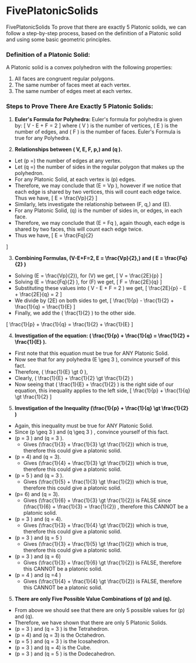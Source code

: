 # FivePlatonicSolids
FivePlatonicSolids
To prove that there are exactly 5 Platonic solids, we can follow a step-by-step process, based on the definition of a Platonic solid and using some basic geometric principles.

### Definition of a Platonic Solid:
A Platonic solid is a convex polyhedron with the following properties:
1. All faces are congruent regular polygons.
2. The same number of faces meet at each vertex.
3. The same number of edges meet at each vertex.


### Steps to Prove There Are Exactly 5 Platonic Solids:

1. **Euler's Formula for Polyhedra:**
   Euler's formula for polyhedra is given by:
   \[
   V - E + F = 2
   \]
   where \( V \) is the number of vertices, \( E \) is the number of edges, and \( F \) is the number of faces. Euler's Formula is true for any Polyhedra.

2. **Relationships between \( V, E, F, p,\)  and \(q \).**
  - Let \(p =\) the number of edges at any vertex.
  - Let \(q =\) the number of sides in the regular polygon that makes up the polyhedron.
  - For any Platonic Solid, at each vertex is \(p\) edges. 
  - Therefore, we may conclude that \(E = Vp \), however if we notice that each edge is shared by two vertices, this will count each edge twice. Thus we have, 
\[ E = \frac{Vp}{2} \]
 - Similarly, lets investigate the relationship between \(F, q,\) and \(E\).
 - For any Platonic Solid, \(q\) is the number of sides in, or edges, in each face.
 - Therefore, we may conclude that \(E = Fq \), again though, each edge is shared by two faces, this will count each edge twice.
 - Thus we have,
\[ 
E = \frac{Fq}{2}

 \]

  
3. **Combining Formulas, \(V-E+F=2, E = \frac{Vp}{2},\) and \( E = \frac{Fq}{2} \)**
 - Solving \(E = \frac{Vp}{2}\), for \(V\) we get,
\[ 
V = \frac{2E}{p}
\]
  - Solving \(E = \frac{Fq}{2} \), for \(F\) we get,
\[
F = \frac{2E}{q}
\]
 - Substituting these values into \( V - E + F = 2 \) we get,
\[ 
\frac{2E}{p} - E + \frac{2E}{q} = 2
\]
 - We divide by \(2E\) on both sides to get,
\[
\frac{1}{p} - \frac{1}{2} + \frac{1}{q} = \frac{1}{E}
\]
 - Finally, we add the \( \frac{1}{2} \) to the other side.

\[
\frac{1}{p} + \frac{1}{q} = \frac{1}{2} + \frac{1}{E}
\]

4. **Investigation of the equation: \( \frac{1}{p} + \frac{1}{q} = \frac{1}{2} + \frac{1}{E} \).**
 - First note that this equation must be true for ANY Platonic Solid.
 - Now see that for any polyhedra \(E \geq 3 \), convince yourself of this fact.
 - Therefore, \( \frac{1}{E} \gt 0 \),
 - Clearly, \( \frac{1}{E} + \frac{1}{2} \gt \frac{1}{2} \)
 - Now seeing that \( \frac{1}{E} + \frac{1}{2} \) is the right side of our equation, this inequality applies to the left side,
\[ 
\frac{1}{p} + \frac{1}{q} \gt \frac{1}{2}
\]
5. **Investigation of the Inequality \(\frac{1}{p} + \frac{1}{q} \gt \frac{1}{2} \)**
 - Again, this inequality must be true for ANY Platonic Solid.
 - Since \(p \geq 3 \) and \(q \geq 3 \) , convince yourself of this fact. 
 -  \(p = 3 \) and \(q = 3 \).
    - Gives \(\frac{1}{3} + \frac{1}{3} \gt \frac{1}{2}\) which is true, therefore this could give a platonic solid.
 - \(p = 4\) and \(q = 3\).
     - Gives \(\frac{1}{4} + \frac{1}{3} \gt \frac{1}{2}\) which is true, therefore this could give a platonic solid.
- \(p = 5 \) and \(q = 3 \).
     - Gives \(\frac{1}{5} + \frac{1}{3} \gt \frac{1}{2}\) which is true, therefore  this could give a platonic solid.
- \(p= 6\) and \(q = 3\).
     - Gives \(\frac{1}{6} + \frac{1}{3} \gt \frac{1}{2}\) is FALSE since \(\frac{1}{6} + \frac{1}{3} = \frac{1}{2}\) , therefore this CANNOT be a platonic solid.
- \(p = 3 \) and \(q = 4\).
     - Gives \(\frac{1}{3} + \frac{1}{4} \gt \frac{1}{2}\) which is true, therefore  this could give a platonic solid.
- \(p = 3 \) and \(q = 5 \)
     - Gives \(\frac{1}{3} + \frac{1}{5} \gt \frac{1}{2}\) which is true, therefore  this could give a platonic solid.
- \(p = 3 \) and \(q = 6\)
     - Gives \(\frac{1}{3} + \frac{1}{6} \gt \frac{1}{2}\) is FALSE, therefore  this CANNOT be a platonic solid.
- \(p = 4 \) and \(q =4 \)
     - Gives \(\frac{1}{4} + \frac{1}{4} \gt \frac{1}{2}\) is FALSE, therefore  this CANNOT be a platonic solid.

5. **There are only Five Possible Value Combinations of \(p\) and \(q\).**
 - From above we should see that there are only 5 possible values for \(p\) and \(q\). 
 - Therefore, we have shown that there are only 5 Platonic Solids.
 - \(p = 3 \) and \(q = 3 \) is the Tetrahedron.
 - \(p = 4\) and \(q = 3\) is the Octahedron.
 - \(p = 5 \) and \(q = 3 \) is the Icosahedron.
 - \(p = 3 \) and \(q = 4\) is the Cube.
 - \(p = 3 \) and \(q = 5 \) is the Dodecahedron.

